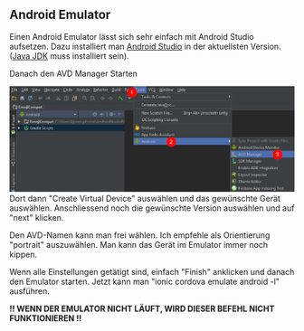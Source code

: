 ## Android Emulator
Einen Android Emulator lässt sich sehr einfach mit Android Studio aufsetzen. Dazu installiert man [Android Studio](https://developer.android.com/studio/index.html) in der aktuellsten Version. ([Java JDK](http://www.oracle.com/technetwork/java/javase/downloads/jdk8-downloads-2133151.html) muss installiert sein).


Danach den AVD Manager Starten


![No alt text available](/ionic/2017-09-14-android-emulator-start.png )
Dort dann "Create Virtual Device" auswählen und das gewünschte Gerät auswählen. Anschliessend noch die gewünschte Version auswählen und auf "next" klicken.


Den AVD-Namen kann man frei wählen. Ich empfehle als Orientierung "portrait" auszuwählen. Man kann das Gerät im Emulator immer noch kippen.


Wenn alle Einstellungen getätigt sind, einfach "Finish" anklicken und danach den Emulator starten. Jetzt kann man "ionic cordova emulate android -l" ausführen.


**!! WENN DER EMULATOR NICHT LÄUFT, WIRD DIESER BEFEHL NICHT FUNKTIONIEREN !!**

